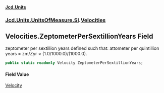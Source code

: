 #### [Jcd.Units](index 'index')
### [Jcd.Units.UnitsOfMeasure.SI](Jcd.Units.UnitsOfMeasure.SI 'Jcd.Units.UnitsOfMeasure.SI').[Velocities](Velocities 'Jcd.Units.UnitsOfMeasure.SI.Velocities')

## Velocities.ZeptometerPerSextillionYears Field

zeptometer per sextillion years defined such that: attometer per quintillion years = zm/Zyr × (1.0/1000.0)/(1000.0).

```csharp
public static readonly Velocity ZeptometerPerSextillionYears;
```

#### Field Value
[Velocity](Velocity 'Jcd.Units.UnitTypes.Velocity')